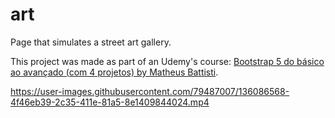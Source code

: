 # art
Page that simulates a street art gallery. 

This project was made as part of an Udemy's course: [Bootstrap 5 do básico ao avançado (com 4 projetos) by Matheus Battisti](https://www.udemy.com/course/bootstrap-5-do-basico-ao-avancado-com-4-projetos/). 


https://user-images.githubusercontent.com/79487007/136086568-4f46eb39-2c35-411e-81a5-8e1409844024.mp4

